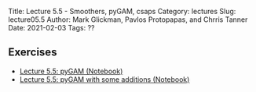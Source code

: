 Title: Lecture 5.5 - Smoothers, pyGAM, csaps
Category: lectures
Slug: lecture05.5
Author: Mark Glickman, Pavlos Protopapas, and Chrris Tanner
Date: 2021-02-03
Tags: ??

## Exercises
- [Lecture 5.5: pyGAM (Notebook)]({filename}notebook/cs109b_lab2_smooths_and_GAMs_2021.ipynb)
- [Lecture 5.5: pyGAM with some additions (Notebook)]({filename}notebook/cs109b_lab2_smooths_and_GAMs_more.ipynb)
